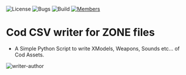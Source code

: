 ![License](https://img.shields.io/badge/license-BSD--3-orange) ![Bugs](https://img.shields.io/badge/bugs-0%20open-brightgreen) ![Build](https://img.shields.io/badge/Build-passing-brightgreen?logo=github) [![Members](https://img.shields.io/discord/750034898680807434?label=members&logo=discord&color=7289da)](https://discord.gg/CHZea8zvBG)


# Cod CSV writer for ZONE files

- A Simple Python Script to write XModels, Weapons, Sounds etc... of Cod Assets.

![writer-author](https://github.com/user-attachments/assets/efa1e7c4-a69c-40e3-b5ee-c29fd1bfc2c3)
